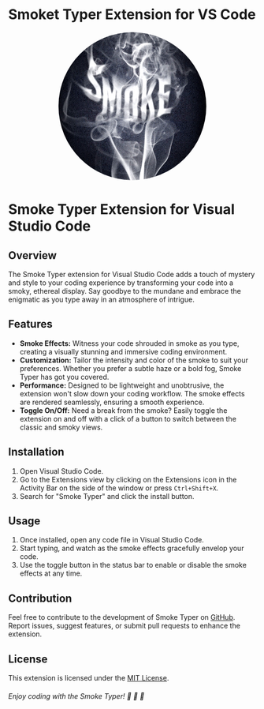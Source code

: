 # Smoket Typer Extension for VS Code

<div align="center">
  <img src="assets/logo.jpg" alt="Smoket Typer" width="300" style="border-radius: 50%;"></div>

<div> </div>

# Smoke Typer Extension for Visual Studio Code

## Overview

The Smoke Typer extension for Visual Studio Code adds a touch of mystery and style to your coding experience by transforming your code into a smoky, ethereal display. Say goodbye to the mundane and embrace the enigmatic as you type away in an atmosphere of intrigue.

## Features

- **Smoke Effects:** Witness your code shrouded in smoke as you type, creating a visually stunning and immersive coding environment.
- **Customization:** Tailor the intensity and color of the smoke to suit your preferences. Whether you prefer a subtle haze or a bold fog, Smoke Typer has got you covered.
- **Performance:** Designed to be lightweight and unobtrusive, the extension won't slow down your coding workflow. The smoke effects are rendered seamlessly, ensuring a smooth experience.
- **Toggle On/Off:** Need a break from the smoke? Easily toggle the extension on and off with a click of a button to switch between the classic and smoky views.

## Installation

1. Open Visual Studio Code.
2. Go to the Extensions view by clicking on the Extensions icon in the Activity Bar on the side of the window or press `Ctrl+Shift+X`.
3. Search for "Smoke Typer" and click the install button.

## Usage

1. Once installed, open any code file in Visual Studio Code.
2. Start typing, and watch as the smoke effects gracefully envelop your code.
3. Use the toggle button in the status bar to enable or disable the smoke effects at any time.

## Contribution

Feel free to contribute to the development of Smoke Typer on [GitHub](https://github.com/HENILCODE/smoke-typer). Report issues, suggest features, or submit pull requests to enhance the extension.

## License

This extension is licensed under the [MIT License](LICENSE.md).

###### Enjoy coding with the Smoke Typer!  💨 💨 💨
